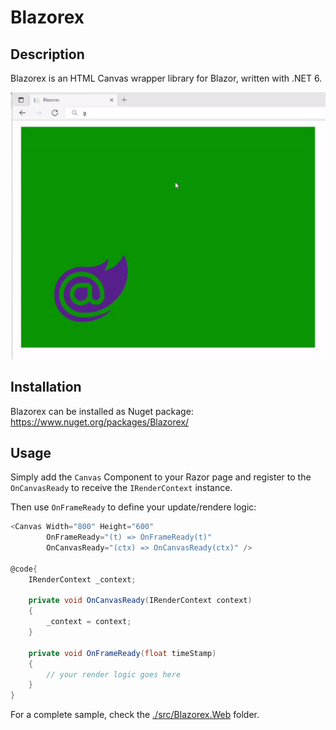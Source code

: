 # Blazorex

## Description
Blazorex is an HTML Canvas wrapper library for Blazor, written with .NET 6.

![Blazorex](sample.gif "Blazorex")

## Installation
Blazorex can be installed as Nuget package: https://www.nuget.org/packages/Blazorex/

## Usage

Simply add the `Canvas` Component to your Razor page and register to the `OnCanvasReady` to receive the `IRenderContext` instance.

Then use `OnFrameReady` to define your update/rendere logic:

```csharp
<Canvas Width="800" Height="600" 
        OnFrameReady="(t) => OnFrameReady(t)"
        OnCanvasReady="(ctx) => OnCanvasReady(ctx)" />

@code{
    IRenderContext _context;

    private void OnCanvasReady(IRenderContext context)
    {
        _context = context;
    }

    private void OnFrameReady(float timeStamp)
    {
        // your render logic goes here
    }
}

```

For a complete sample, check the [./src/Blazorex.Web](./src/Blazorex.Web) folder.